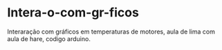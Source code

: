 # Intera-o-com-gr-ficos
Interaração com gráficos em temperaturas de motores, aula de lima com aula de hare, codigo arduino.
